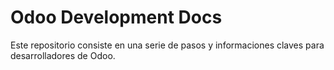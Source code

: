 # Odoo Development Docs

Este repositorio consiste en una serie de pasos y informaciones claves para desarrolladores de Odoo.
